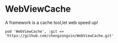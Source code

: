 # WebViewCache
A framework is a cache tool,let web speed up!



```
pod 'WebViewCache', :git => 'https://github.com/chengzongxin/WebViewCache.git'
```

